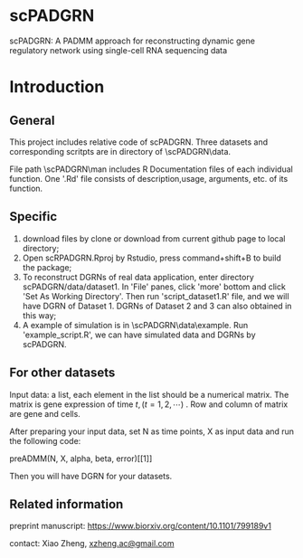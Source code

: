 # scPADGRN
scPADGRN: A PADMM approach for reconstructing dynamic gene regulatory network using single-cell RNA sequencing data

# Introduction

## General 

This project includes relative code of  scPADGRN. Three datasets and corresponding scritpts are in directory of \scPADGRN\data. 

File path \scPADGRN\man includes R Documentation files of each individual function. One '.Rd' file consists of description,usage, arguments, etc. of its function. 

## Specific

1. download files by clone or download from current github page to local directory;
2. Open scRPADGRN.Rproj by Rstudio, press command+shift+B to build the package;
3. To reconstruct DGRNs of real data application, enter directory scPADGRN/data/dataset1. In 'File' panes, click 'more' bottom and click 'Set As Working Directory'. Then run 'script_dataset1.R' file, and we will have DGRN of Dataset 1. DGRNs of Dataset 2 and 3 can also obtained in this way;
4. A example of simulation is in \scPADGRN\data\example. Run 'example_script.R', we can have simulated data and DGRNs by scPADGRN.

## For other datasets

Input data: a list, each element in the list should be a numerical matrix. The matrix is gene expression of time $t,(t=1,2,\cdots)$ . Row and column of matrix are gene and cells. 

After preparing your input data, set N as time points, X as input data and run the following code:

<p>preADMM(N, X, alpha, beta, error)[[1]]</p>

Then you will have DGRN for your datasets.

## Related information
preprint manuscript: https://www.biorxiv.org/content/10.1101/799189v1

contact: Xiao Zheng, xzheng.ac@gmail.com


